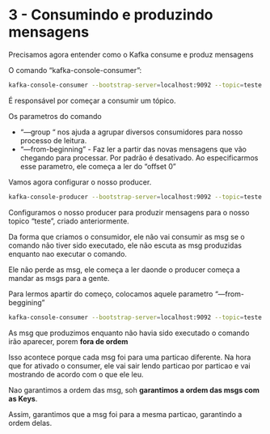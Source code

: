 # 3 - Consumindo e produzindo mensagens

Precisamos agora entender como o Kafka consume e produz mensagens

O comando “kafka-console-consumer”:

```bash
kafka-console-consumer --bootstrap-server=localhost:9092 --topic=teste
```

É responsável por começar a consumir um tópico.

Os parametros do comando

- “—group “ nos ajuda a agrupar diversos consumidores para nosso processo de leitura.
- “—from-beginning” - Faz ler a partir das novas mensagens que vão chegando para processar. Por padrão é desativado. Ao especificarmos esse parametro, ele começa a ler do “offset 0”

Vamos agora configurar o nosso producer.

```bash
kafka-console-producer --bootstrap-server=localhost:9092 --topic=teste
```

Configuramos o nosso producer para produzir mensagens para o nosso topico “teste”, criado anteriormente.

Da forma que criamos o consumidor, ele não vai consumir as msg se o comando não tiver sido executado, ele não escuta as msg produzidas enquanto nao executar o comando.

Ele não perde as msg, ele começa a ler daonde o producer começa a mandar as msgs para a gente.

Para lermos apartir do começo, colocamos aquele parametro “—from-beggining” 

```bash
kafka-console-consumer --bootstrap-server=localhost:9092 --topic=teste --from-beginning
```

As msg que produzimos enquanto não havia sido executado o comando irão aparecer, porem **fora de ordem**

Isso acontece porque cada msg foi para uma particao diferente. Na hora que for ativado o consumer, ele vai sair lendo particao por particao e vai mostrando de acordo com o que ele leu.

Nao garantimos a ordem das msg, soh **garantimos a ordem das msgs com as Keys**.

Assim, garantimos que a msg foi para a mesma particao, garantindo a ordem delas.